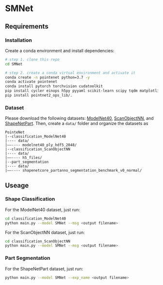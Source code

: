 # SMNet

## Requirements
### Installation
Create a conda environment and install dependencies:
```bash
# step 1. clone this repo
cd SMNet

# step 2. create a conda virtual environment and activate it
conda create -n pointenet python=3.7 -y
conda activate pointenet
conda install pytorch torchvision cudatoolkit
pip install cycler einops h5py pyyaml scikit-learn scipy tqdm matplotlib
pip install pointnet2_ops_lib/.
```

### Dataset
Please download the following datasets: [ModelNet40](https://shapenet.cs.stanford.edu/media/modelnet40_ply_hdf5_2048.zip), [ScanObjectNN](https://hkust-vgd.ust.hk/scanobjectnn/h5_files.zip), and [ShapeNetPart](https://shapenet.cs.stanford.edu/media/shapenetcore_partanno_segmentation_benchmark_v0_normal.zip). Then, create a `data/` folder and organize the datasets as
```
PointeNet
|--classification_ModelNet40
|---- data/
|––---- modelnet40_ply_hdf5_2048/
|--classification_ScanObjectNN
|---- data/
|––---- h5_files/
|--part_segmentation
|---- data/
|––---- shapenetcore_partanno_segmentation_benchmark_v0_normal/
```

## Useage
### Shape Classification
For the ModelNet40 dataset, just run:
```bash
cd classification_ModelNet40
python main.py --model SMNet --msg <output filename>
```

For the ScanObjectNN dataset, just run:
```bash
cd classification_ScanObjectNN
python main.py --model SMNet --msg <output filename>
```

### Part Segmentation
For the ShapeNetPart dataset, just run:
```bash
python main.py --model SMNet --exp_name <output filename>
```





